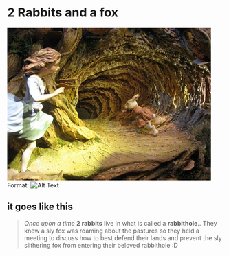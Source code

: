 # 2 Rabbits and a fox
![rabbithole](files/rabbithole.jpeg)
Format: ![Alt Text](url)

## it goes like this

> *Once upon a time* **2 rabbits** live in what is called a __**rabbithole**__..
> They knew a sly fox was roaming about the pastures so they held a meeting to discuss how to best defend their lands and prevent the sly slithering fox from entering their beloved rabbithole :D

